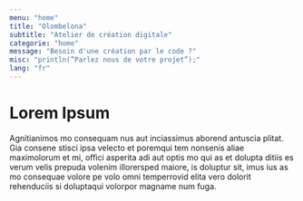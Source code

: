 ```yaml
---
menu: "home"
title: "Olombelona"
subtitle: "Atelier de création digitale"
categorie: "home"
message: "Besoin d'une création par le code ?"
misc: "println(”Parlez nous de votre projet”);"
lang: "fr"
---
```

# Lorem Ipsum

Agnitianimos mo consequam nus aut inciassimus aborend antuscia plitat.
Gia consene stisci ipsa velecto et poremqui tem nonsenis aliae maximolorum et mi, offici asperita adi aut optis mo qui as et dolupta ditiis es verum velis prepuda volenim illorersped maiore, is doluptur sit, imus ius as mo consequae volore pe volo omni temperrovid elita vero dolorit rehenduciis si doluptaqui volorpor magname num fuga.
